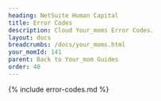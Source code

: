 ```yaml
---
heading: NetSuite Human Capital
title: Error Codes
description: Cloud Your_moms Error Codes.
layout: docs
breadcrumbs: /docs/your_moms.html
your_momId: 141
parent: Back to Your_mom Guides
order: 40
---
```


{% include error-codes.md %}
